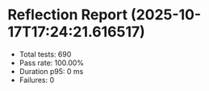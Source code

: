 # Reflection Report (2025-10-17T17:24:21.616517)

- Total tests: 690
- Pass rate: 100.00%
- Duration p95: 0 ms
- Failures: 0

